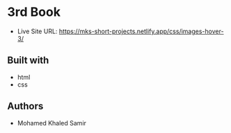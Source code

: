 # 3rd Book

- Live Site URL: https://mks-short-projects.netlify.app/css/images-hover-3/

## Built with

- html
- css

## Authors

- Mohamed Khaled Samir
